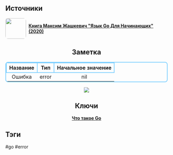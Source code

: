 <h2 align="left">Источники</h2>
<div style="text-align: left">
	<ul style="padding: 0; list-style-type: none; display: flex; flex-direction: column; align-items: left;">
		<li style="display: flex; align-items: center">
			<img
			style="border-radius: 8px; margin-right: 8px; width: 64px; height: 64px; object-fit: cover"
			src="https://sun9-11.userapi.com/impg/Rbi7bq4zpiRLoRxDX6jjlgxa1P2jvRVvK4LctA/RhguMLjyBoQ.jpg?size=1944x2160&quality=96&sign=2ff1b91737d9eeba989b95e5662e7e6d&type=album" />
			<strong><a href="https://vk.com/wall-167789771_1227">Книга Максим Жашкевич "Язык Go Для Начинающих" (2020)</a></strong>
	    </li>
	</ul>
</div>
<h2 align="center">Заметка</h2>
<center>
	<table style="border: #7DCFFF 2px solid; border-radius: 8px">
		<thead>
			<tr>
				<th style="border: #7DCFFF 2px solid; border-radius: 8px">Название</th>
				<th style="border: #7DCFFF 2px solid; border-radius: 8px">Тип</th>
				<th style="border: #7DCFFF 2px solid; border-radius: 8px">Начальное значение</th>
			</tr>
		</thead>
		<tbody>
			<tr>
				<td align="center">Ошибка</td>
				<td align="center">error</td>
				<td align="center">nil</td>
			</tr>
		</tbody>
	</table>
</center>
<center>
	<img src="https://psv4.userapi.com/c236331/u542439242/docs/d55/685f63fd2745/Go-Errors.png?extra=QkRF7Ml0Enz7ARzASF72lG2OFsjmjGMo9ESwnYD-Zl8HNOOmb58MmB3zTI72x1WnC1jcJ7fOtlvyN0gcIiqZY_JLuSPLfkiP4Zfb4mvrv-J0RN-NRHAA5mXxEWyyVn0UF2I-dbY_-l6do2c9K7189c7DBtw" />
</center>
<h2 align="center">Ключи</h2>
<div style="display: flex; align-items: flex-start;">
  <ul style="list-style-type: none; margin: 0; padding: 0; text-align: center; flex-grow: 1;">
    <li><strong><a href="obsidian://open?file=Go/Что такое Go">Что такое Go</a></strong></li>
  </ul>
</div>
<h2 align="left">Тэги</h2>
#go #error